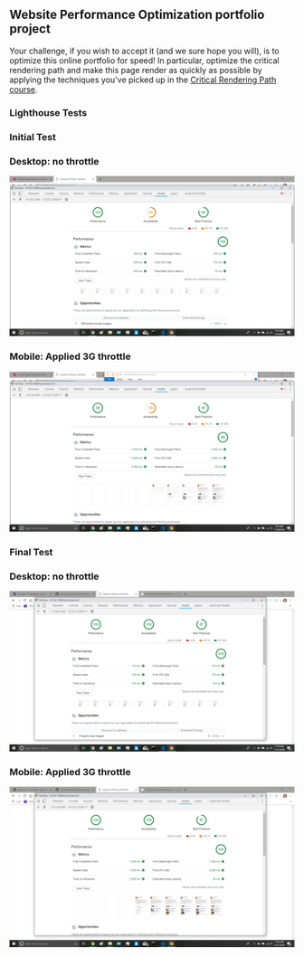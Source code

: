 ## Website Performance Optimization portfolio project

Your challenge, if you wish to accept it (and we sure hope you will), is to optimize this online portfolio for speed! In particular, optimize the critical rendering path and make this page render as quickly as possible by applying the techniques you've picked up in the [Critical Rendering Path course](https://www.udacity.com/course/ud884).

### Lighthouse Tests

### Initial Test
### Desktop: no throttle
![Test 1: Desktop no throttle](https://github.com/DavidHoffman80/frontend-nanodegree-mobile-portfolio/blob/master/WebsiteOptimizationScreenshots/Test1-Desktop-noThrottle.png)

### Mobile: Applied 3G throttle
![Test 1: Mobile applied 3G throttle](https://github.com/DavidHoffman80/frontend-nanodegree-mobile-portfolio/blob/master/WebsiteOptimizationScreenshots/Test1-Mobile-Applied3GThrottle.png)

### Final Test
### Desktop: no throttle
![Final Test: Desktop no throttle](https://github.com/DavidHoffman80/frontend-nanodegree-mobile-portfolio/blob/master/WebsiteOptimizationScreenshots/Test6-Desktop-noThrottle.png)

### Mobile: Applied 3G throttle
![Final Test: Mobile applied 3G throttle](https://github.com/DavidHoffman80/frontend-nanodegree-mobile-portfolio/blob/master/WebsiteOptimizationScreenshots/Test6-Mobile-Applied3GThrottle.png)